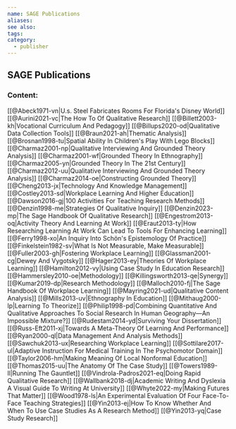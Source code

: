```yaml
---
name: SAGE Publications
aliases:
see also:
tags:
category:
  - publisher
---
```


## SAGE Publications

### Content:
[[@Abeck1971-vn|U.s. Steel Fabricates Rooms For Florida's Disney World]]
[[@Aurini2021-vc|The How To Of Qualitative Research]]
[[@Billett2003-kh|Vocational Curriculum And Pedagogy]]
[[@Billups2020-od|Qualitative Data Collection Tools]]
[[@Braun2021-ah|Thematic Analysis]]
[[@Brosnan1998-tu|Spatial Ability In Children's Play With Lego Blocks]]
[[@Charmaz2001-np|Qualitative Interviewing And Grounded Theory Analysis]]
[[@Charmaz2001-wf|Grounded Theory In Ethnography]]
[[@Charmaz2005-yn|Grounded Theory In The 21st Century]]
[[@Charmaz2012-uu|Qualitative Interviewing And Grounded Theory Analysis]]
[[@Charmaz2014-oe|Constructing Grounded Theory]]
[[@Cheng2013-jx|Technology And Knowledge Management]]
[[@Costley2013-sd|Workplace Learning And Higher Education]]
[[@Dawson2016-gj|100 Activities For Teaching Research Methods]]
[[@Denzin1998-me|Strategies Of Qualitative Inquiry]]
[[@Denzin2023-mp|The Sage Handbook Of Qualitative Research]]
[[@Engestrom2013-oq|Activity Theory And Learning At Work]]
[[@Eraut2013-ty|How Researching Learning At Work Can Lead To Tools For Enhancing Learning]]
[[@Ferry1998-xo|An Inquiry Into Schön's Epistemology Of Practice]]
[[@Finkelstein1982-sv|What Is Not Measurable, Make Measurable]]
[[@Fuller2003-gh|Fostering Workplace Learning]]
[[@Glassman2001-cg|Dewey And Vygotsky]]
[[@Hager2013-ey|Theories Of Workplace Learning]]
[[@Hamilton2012-vy|Using Case Study In Education Research]]
[[@Hammersley2010-oe|Methodology]]
[[@Killingsworth2013-qe|Synergy]]
[[@Kumar2019-dp|Research Methodology]]
[[@Malloch2010-fj|The Sage Handbook Of Workplace Learning]]
[[@Mayring2021-ud|Qualitative Content Analysis]]
[[@Mills2013-uv|Ethnography In Education]]
[[@Mithaug2000-lp|Learning To Theorize]]
[[@Philip1998-pd|Combining Quantitative And Qualitative Approaches To Social Research In Human Geography—An Impossible Mixture?]]
[[@Rudestam2014-yd|Surviving Your Dissertation]]
[[@Russ-Eft2011-xj|Towards A Meta-Theory Of Learning And Performance]]
[[@Ryan2000-ql|Data Management And Analysis Methods]]
[[@Sawchuk2013-ux|Researching Workplace Learning]]
[[@Sottilare2017-ul|Adaptive Instruction For Medical Training In The Psychomotor Domain]]
[[@Taylor2006-hm|Making Meaning Of Local Nonformal Education]]
[[@Thomas2015-uu|The Anatomy Of The Case Study]]
[[@Towers1989-ll|Running The Gauntlet]]
[[@Vindrola-Padros2021-eq|Doing Rapid Qualitative Research]]
[[@Wallbank2018-dj|Academic Writing And Dyslexia A Visual Guide To Writing At University]]
[[@Whyte2022-my|Making Futures That Matter]]
[[@Wood1978-ls|An Experimental Evaluation Of Four Face-To-Face Teaching Strategies]]
[[@Yin2013-ej|How To Know Whether And When To Use Case Studies As A Research Method]]
[[@Yin2013-yq|Case Study Research]]